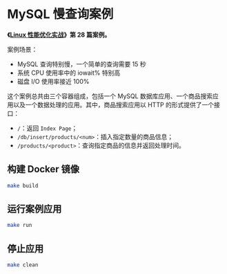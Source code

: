 # MySQL 慢查询案例

**《[Linux 性能优化实战](https://time.geekbang.org/column/intro/140)》第 28 篇案例。**

案例场景：

* MySQL 查询特别慢，一个简单的查询需要 15 秒
* 系统 CPU 使用率中的 iowait% 特别高
* 磁盘 I/O 使用率接近 100%

这个案例总共由三个容器组成，包括一个 MySQL 数据库应用、一个商品搜索应用以及一个数据处理的应用。其中，商品搜索应用以 HTTP 的形式提供了一个接口：

- `/`：返回 `Index Page`；
- `/db/insert/products/<num>`：插入指定数量的商品信息；
- `/products/<product>`：查询指定商品的信息并返回处理时间。

## 构建 Docker 镜像

```sh
make build
```

## 运行案例应用

```sh
make run
```

## 停止应用

```sh
make clean
```
